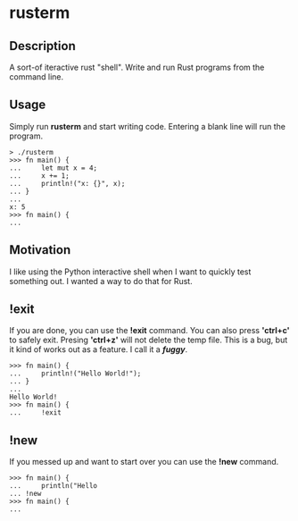 # rusterm

## Description
A sort-of iteractive rust "shell". Write and run Rust programs from the command line.

## Usage
Simply run __rusterm__ and start writing code. Entering a blank line will run the program.
```
> ./rusterm
>>> fn main() {
...     let mut x = 4;
...     x += 1;
...     println!("x: {}", x);
... }
... 
x: 5
>>> fn main() {
...
```

## Motivation
I like using the Python interactive shell when I want to quickly test something out. I wanted a way to do that for Rust.

## !exit
If you are done, you can use the __!exit__ command. You can also press __'ctrl+c'__ to safely exit. Presing __'ctrl+z'__ will not delete the temp file. This is a bug, but it kind of works out as a feature. I call it a ___fuggy___.
```
>>> fn main() {
...     println!("Hello World!");
... }
...  
Hello World!
>>> fn main() {
...     !exit
```

## !new
If you messed up and want to start over you can use the __!new__ command.
```
>>> fn main() {
...     println("Hello
... !new
>>> fn main() {
...
```
